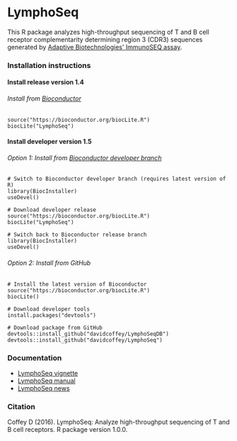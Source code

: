 # LymphoSeq
This R package analyzes high-throughput sequencing of T and B cell receptor
complementarity determining region 3 (CDR3) sequences generated by [Adaptive
Biotechnologies' ImmunoSEQ assay](http://www.adaptivebiotech.com/immunoseq).

### Installation instructions

#### Install release version 1.4
###### Install from [Bioconductor](https://www.bioconductor.org/packages/LymphoSeq)
```
source("https://bioconductor.org/biocLite.R")
biocLite("LymphoSeq")
```

#### Install developer version 1.5
###### Option 1:  Install from [Bioconductor developer branch](https://www.bioconductor.org/developers/how-to/useDevel/)
```
# Switch to Bioconductor developer branch (requires latest version of R)
library(BiocInstaller)
useDevel()

# Download developer release
source("https://bioconductor.org/biocLite.R")
biocLite("LymphoSeq")

# Switch back to Bioconductor release branch
library(BiocInstaller)
useDevel()
```
###### Option 2:  Install from GitHub
```
# Install the latest version of Bioconductor
source("https://bioconductor.org/biocLite.R")
biocLite()

# Download developer tools
install.packages("devtools")

# Download package from GitHub
devtools::install_github("davidcoffey/LymphoSeqDB")
devtools::install_github("davidcoffey/LymphoSeq")
```

### Documentation
* [LymphoSeq vignette](https://bioconductor.org/packages/release/bioc/vignettes/LymphoSeq/inst/doc/LymphoSeq.pdf)
* [LymphoSeq manual](https://bioconductor.org/packages/release/bioc/manuals/LymphoSeq/man/LymphoSeq.pdf)
* [LymphoSeq news](https://bioconductor.org/packages/release/bioc/news/LymphoSeq/NEWS)

### Citation
Coffey D (2016). LymphoSeq: Analyze high-throughput sequencing of T and B cell receptors. R package version 1.0.0.
